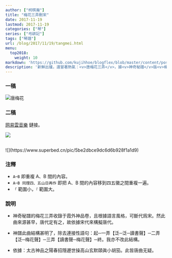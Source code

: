 ```yaml
---
author: ["柯棋瀚"]
title: "梅花三弄刪宋"
date: 2017-11-19
lastmod: 2017-11-19
categories: ["琴"]
series: ["㢧耕記"]
tags: ["琴譜"]
url: /blog/2017/11/19/tangmei.html
menu:
  top2018:
    weight: 10
markdown: 'https://github.com/kujihhoe/blogflex/blob/master/content/post/2017-11-19-tangmei.md'
description: '新鮮出爐，還冒著熱氣：<v>唐梅花三弄</v>，據<v>神奇秘譜</v>版<v>梅花三弄</v>改編。'
---
```


### 一稿

![唐梅花](https://www.superbed.cn/pic/5be2dbb99dc6d6b928f1a1d7)

### 二稿

[网易雲音樂](https://music.163.com/#/song?id=549484767) 鏈接。

![](https://www.superbed.cn/pic/5be2dbc59dc6d6b928f1a1d8)

<br>
![](https://www.superbed.cn/pic/5be2dbce9dc6d6b928f1a1d9)


### 注釋

- `A─B` 即重複 A、B 間的內容。
- `A─B 同理四、五山日再作` 即把 A、B 間的內容移到四五徽之間重複一遍。
- `「` 範圍小，`『` 範圍大。

### 說明

- <v>神奇秘譜</v>的<v>梅花三弄</v>收錄于<v>霞外神品</v>卷，且根據語言風格，可斷代爲宋。然此曲來源甚早，唐代定有之，故依據宋代來構擬唐代。
- <v>神譜</v>此曲結構甚明了，除去連接性語句：起─一弄【泛─泛─讀書聲】─二弄【泛─梅花聲】─三弄【讀書聲─梅花聲】─終。我亦不改此結構。
- 依據：<v>太古神品</v>之<v>陽春</v><v>招隱</v><v>遯世操</v><v>高山</v><v>玄默</v><v>頤眞</v><v>小胡笳</v>。此皆唐曲无疑。

  ​
